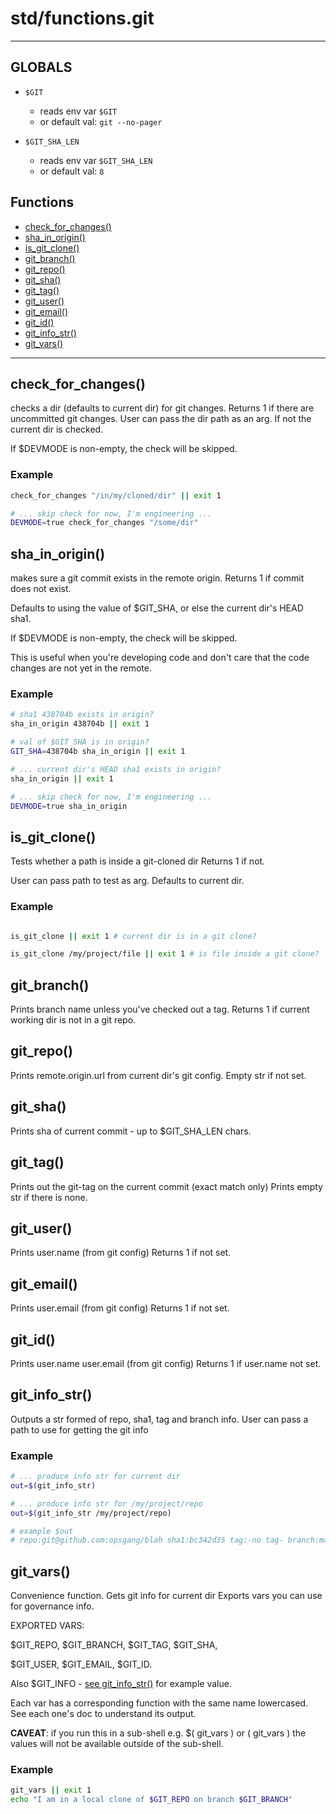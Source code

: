 # std/functions.git
---
## GLOBALS

* `$GIT`
    * reads env var `$GIT`
    * or default val: `git --no-pager`

* `$GIT_SHA_LEN`
    * reads env var `$GIT_SHA_LEN`
    * or default val: `8`


## Functions

* [check\_for\_changes()](#check_for_changes)
* [sha\_in\_origin()](#sha_in_origin)
* [is\_git\_clone()](#is_git_clone)
* [git\_branch()](#git_branch)
* [git\_repo()](#git_repo)
* [git\_sha()](#git_sha)
* [git\_tag()](#git_tag)
* [git\_user()](#git_user)
* [git\_email()](#git_email)
* [git\_id()](#git_id)
* [git\_info\_str()](#git_info_str)
* [git\_vars()](#git_vars)

---

## check\_for\_changes()

checks a dir (defaults to current dir) for git changes.
Returns 1 if there are uncommitted git changes.
User can pass the dir path as an arg.
If not the current dir is checked.

If $DEVMODE is non-empty, the check will be skipped.

### Example

```bash
check_for_changes "/in/my/cloned/dir" || exit 1

# ... skip check for now, I'm engineering ...
DEVMODE=true check_for_changes "/some/dir"

```

## sha\_in\_origin()

makes sure a git commit exists in the remote origin.
Returns 1 if commit does not exist.

Defaults to using the value of $GIT_SHA, or else the
current dir's HEAD sha1.

If $DEVMODE is non-empty, the check will be skipped.

This is useful when you're developing code and don't
care that the code changes are not yet in the remote.

### Example

```bash
# sha1 438704b exists in origin?
sha_in_origin 438704b || exit 1

# val of $GIT_SHA is in origin?
GIT_SHA=438704b sha_in_origin || exit 1

# ... current dir's HEAD sha1 exists in origin?
sha_in_origin || exit 1

# ... skip check for now, I'm engineering ...
DEVMODE=true sha_in_origin

```

## is\_git\_clone()

Tests whether a path is inside a git-cloned dir
Returns 1 if not.

User can pass path to test as arg. Defaults to current dir.

### Example

```bash

is_git_clone || exit 1 # current dir is in a git clone?

is_git_clone /my/project/file || exit 1 # is file inside a git clone?

```

## git\_branch()

Prints branch name unless you've checked out a tag.
Returns 1 if current working dir is not in a git repo.
## git\_repo()

Prints remote.origin.url from current dir's git config.
Empty str if not set.
## git\_sha()

Prints sha of current commit - up to $GIT\_SHA\_LEN chars.
## git\_tag()

Prints out the git-tag on the current commit (exact match only)
Prints empty str if there is none.
## git\_user()

Prints user.name (from git config)
Returns 1 if not set.
## git\_email()

Prints user.email (from git config)
Returns 1 if not set.
## git\_id()

Prints user.name user.email (from git config)
Returns 1 if user.name not set.
## git\_info\_str()

Outputs a str formed of repo, sha1, tag and branch info.
User can pass a path to use for getting the git info

### Example

```bash
# ... produce info str for current dir
out=$(git_info_str)

# ... produce info str for /my/project/repo
out=$(git_info_str /my/project/repo)

# example $out
# repo:git@github.com:opsgang/blah sha1:bc342d35 tag:-no tag- branch:master

```

## git\_vars()

Convenience function. Gets git info for current dir
Exports vars you can use for governance info.

EXPORTED VARS:

 $GIT\_REPO, $GIT\_BRANCH, $GIT\_TAG, $GIT\_SHA,

 $GIT\_USER, $GIT\_EMAIL, $GIT\_ID.

 Also $GIT\_INFO - [see git\_info\_str()](#git_info_str) for example value.

Each var has a corresponding function with the same name lowercased. See each
one's doc to understand its output.

**CAVEAT**: if you run this in a sub-shell e.g. $( git\_vars ) or ( git\_vars )
the values will not be available outside of the sub-shell.

### Example

```bash
git_vars || exit 1
echo "I am in a local clone of $GIT_REPO on branch $GIT_BRANCH"

```

